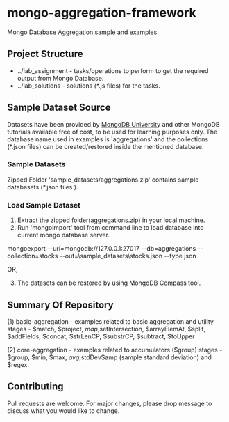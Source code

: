 # mongo-aggregation-framework
Mongo Database Aggregation sample and examples.

## Project Structure
* ../lab_assignment - tasks/operations to perform to get the required output from Mongo Database.
* ../lab_solutions - solutions (*.js files) for the tasks.


## Sample Dataset Source

Datasets have been provided by [MongoDB University](https://university.mongodb.com/) and other MongoDB tutorials available free of cost, to be used for 
learning purposes only. 
The database name used in examples is 'aggregations' and the collections (*.json files) can be created/restored inside the mentioned database.

### Sample Datasets

Zipped Folder 'sample_datasets/aggregations.zip' contains sample databasets (*.json files ).

### Load Sample Dataset
1) Extract the zipped folder(aggregations.zip) in your local machine.
2) Run 'mongoimport' tool from command line to load database into current mongo database server.

mongoexport --uri=mongodb://127.0.0.1:27017 --db=aggregations --collection=stocks --out=<your-file-location>\sample_datasets\stocks.json --type json

OR,

3) The datasets can be restored by using MongoDB Compass tool.


## Summary Of Repository

(1) basic-aggregation - examples related to basic aggregation and utility stages - $match, $project, $map ,$setIntersection, $arrayElemAt, $split, $addFields, $concat, $strLenCP, $substrCP, $subtract, $toUpper

(2) core-aggregation - examples related to accumulators ($group) stages - $group, $min, $max, $avg ,$stdDevSamp (sample standard deviation) and $regex.

## Contributing
Pull requests are welcome. For major changes, please drop message to discuss what you would like to change.

